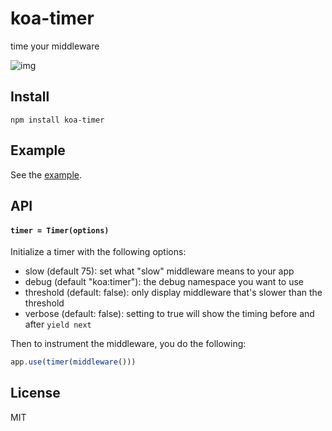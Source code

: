 
# koa-timer

  time your middleware

  ![img](https://cldup.com/E2OA3LEane.png)

## Install

```
npm install koa-timer
```

## Example

See the [example](examples/index.js).

## API

#### `timer = Timer(options)`

Initialize a timer with the following options:

- slow (default 75): set what "slow" middleware means to your app
- debug (default "koa:timer"): the debug namespace you want to use
- threshold (default: false): only display middleware that's slower than the threshold
- verbose (default: false): setting to true will show the timing before and after `yield next`

Then to instrument the middleware, you do the following:

```js
app.use(timer(middleware()))
```

## License

MIT
